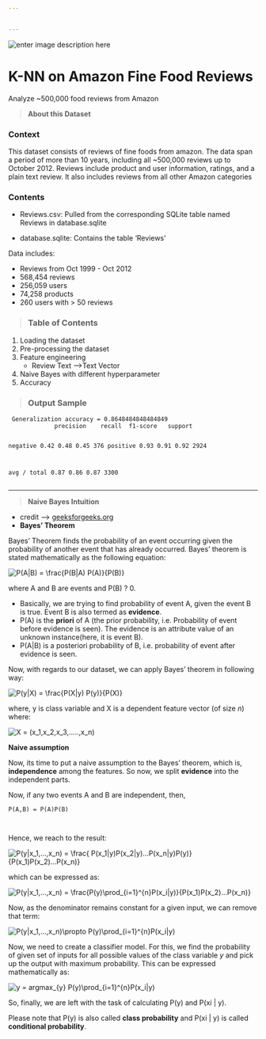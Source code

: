 ```yaml
---


---
```


<p><img src="https://kaggle2.blob.core.windows.net/datasets-images/18/18/default-backgrounds/dataset-cover.jpg" alt="enter image description here"></p>
<h1 id="k-nn-on-amazon-fine-food-reviews">K-NN on Amazon Fine Food Reviews</h1>
<p>Analyze ~500,000 food reviews from Amazon</p>
<blockquote>
<p><strong>About this Dataset</strong></p>
</blockquote>
<h3 id="context">Context</h3>
<p>This dataset consists of reviews of fine foods from amazon. The data span a period of more than 10 years, including all ~500,000 reviews up to October 2012. Reviews include product and user information, ratings, and a plain text review. It also includes reviews from all other Amazon categories</p>
<h3 id="contents">Contents</h3>
<ul>
<li>
<p>Reviews.csv: Pulled from the corresponding SQLite table named Reviews in database.sqlite</p>
</li>
<li>
<p>database.sqlite: Contains the table ‘Reviews’</p>
</li>
</ul>
<p>Data includes:</p>
<ul>
<li>Reviews from Oct 1999 - Oct 2012</li>
<li>568,454 reviews</li>
<li>256,059 users</li>
<li>74,258 products</li>
<li>260 users with &gt; 50 reviews</li>
</ul>
<blockquote>
<h3 id="table-of-contents">Table of Contents</h3>
</blockquote>
<ol>
<li>Loading the dataset</li>
<li>Pre-processing the dataset</li>
<li>Feature engineering
<ul>
<li>Review Text --&gt;Text Vector</li>
</ul>
</li>
<li>Naive Bayes with different hyperparameter</li>
<li>Accuracy</li>
</ol>
<blockquote>
<h3 id="output-sample">Output Sample</h3>
</blockquote>
<pre><code> Generalization accuracy = 0.8648484848484849
             precision    recall  f1-score   support

   negative       0.42      0.48      0.45       376
   positive       0.93      0.91      0.92      2924

avg / total       0.87      0.86      0.87      3300
</code></pre>
<hr>
<blockquote>
<p><strong>Naive Bayes Intuition</strong></p>
</blockquote>
<ul>
<li>credit --&gt; <a href="https://www.geeksforgeeks.org/naive-bayes-classifiers/">geeksforgeeks.org</a></li>
<li><strong>Bayes’ Theorem</strong></li>
</ul>
<p>Bayes’ Theorem finds the probability of an event occurring given the probability of another event that has already occurred. Bayes’ theorem is stated mathematically as the following equation:</p>
<p><img src="https://www.geeksforgeeks.org/wp-content/ql-cache/quicklatex.com-7777aa719ea14857115695676adc0914_l3.svg" alt=" P(A|B) = \frac{P(B|A) P(A)}{P(B)} " title="Rendered by QuickLaTeX.com"></p>
<p>where A and B are events and P(B) ? 0.</p>
<ul>
<li>Basically, we are trying to find probability of event A, given the event B is true. Event B is also termed as  <strong>evidence</strong>.</li>
<li>P(A) is the  <strong>priori</strong>  of A (the prior probability, i.e. Probability of event before evidence is seen). The evidence is an attribute value of an unknown instance(here, it is event B).</li>
<li>P(A|B) is a posteriori probability of B, i.e. probability of event after evidence is seen.</li>
</ul>
<p>Now, with regards to our dataset, we can apply Bayes’ theorem in following way:</p>
<p><img src="https://www.geeksforgeeks.org/wp-content/ql-cache/quicklatex.com-e85875a7ff9e9b557eab6281cc7ff078_l3.svg" alt=" P(y|X) = \frac{P(X|y) P(y)}{P(X)} " title="Rendered by QuickLaTeX.com"></p>
<p>where, y is class variable and X is a dependent feature vector (of size  <em>n</em>) where:</p>
<p><img src="https://www.geeksforgeeks.org/wp-content/ql-cache/quicklatex.com-5385a4693c3fb17811cf36593978a601_l3.svg" alt=" X = (x_1,x_2,x_3,.....,x_n) " title="Rendered by QuickLaTeX.com"></p>
<p><strong>Naive assumption</strong></p>
<p>Now, its time to put a naive assumption to the Bayes’ theorem, which is,  <strong>independence</strong>  among the features. So now, we split  <strong>evidence</strong>  into the independent parts.</p>
<p>Now, if any two events A and B are independent, then,</p>
<pre><code>P(A,B) = P(A)P(B)

</code></pre>
<p>Hence, we reach to the result:</p>
<p><img src="https://www.geeksforgeeks.org/wp-content/ql-cache/quicklatex.com-1c3f5ab570cf0ab3f43d5c18c645b67a_l3.svg" alt=" P(y|x_1,...,x_n) = \frac{ P(x_1|y)P(x_2|y)...P(x_n|y)P(y)}{P(x_1)P(x_2)...P(x_n)} " title="Rendered by QuickLaTeX.com"></p>
<p>which can be expressed as:</p>
<p><img src="https://www.geeksforgeeks.org/wp-content/ql-cache/quicklatex.com-8171c1fe2cbd3ed62bc3f40d682c0512_l3.svg" alt=" P(y|x_1,...,x_n) = \frac{P(y)\prod_{i=1}^{n}P(x_i|y)}{P(x_1)P(x_2)...P(x_n)} " title="Rendered by QuickLaTeX.com"></p>
<p>Now, as the denominator remains constant for a given input, we can remove that term:</p>
<p><img src="https://www.geeksforgeeks.org/wp-content/ql-cache/quicklatex.com-c778553cb5a67518205ac6ea18502398_l3.svg" alt=" P(y|x_1,...,x_n)\propto P(y)\prod_{i=1}^{n}P(x_i|y) " title="Rendered by QuickLaTeX.com"></p>
<p>Now, we need to create a classifier model. For this, we find the probability of given set of inputs for all possible values of the class variable  <em>y</em>  and pick up the output with maximum probability. This can be expressed mathematically as:</p>
<p><img src="https://www.geeksforgeeks.org/wp-content/ql-cache/quicklatex.com-f3637f468262bfbb4accb97da8110028_l3.svg" alt="y = argmax_{y} P(y)\prod_{i=1}^{n}P(x_i|y) " title="Rendered by QuickLaTeX.com"></p>
<p>So, finally, we are left with the task of calculating P(y) and P(xi  | y).</p>
<p>Please note that P(y) is also called  <strong>class probability</strong>  and P(xi  | y) is called  <strong>conditional probability</strong>.</p>

